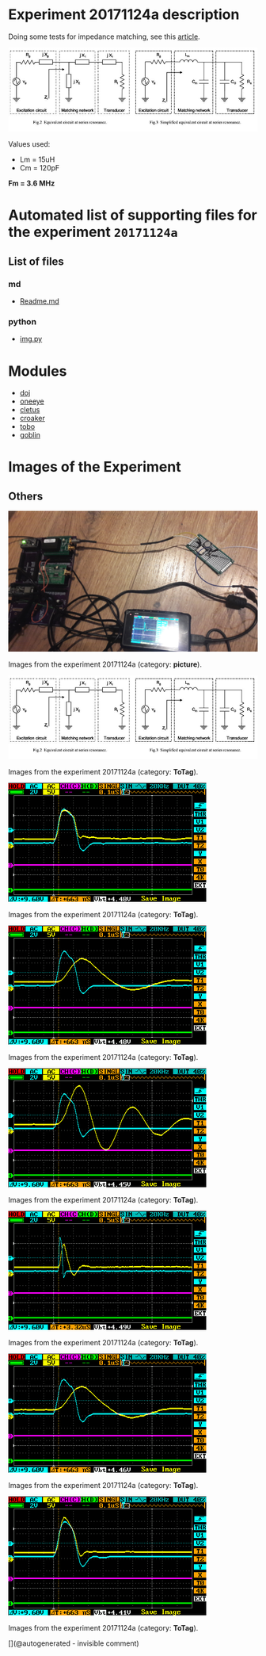 # Experiment 20171124a description

Doing some tests for impedance matching, see this [article](/include/impedance/1-s2.0-S1875389210001331-main.pdf).

![](/retired/cletus/IMN/imn.jpg)

Values used: 

* Lm = 15uH
* Cm = 120pF

__Fm = 3.6 MHz__




# Automated list of supporting files for the __experiment `20171124a`__

## List of files

### md

* [Readme.md](/retired/cletus/IMN/Readme.md)


### python

* [img.py](/retired/cletus/IMN/img.py)





# Modules

* [doj](/doj/)
* [oneeye](/retired/oneeye/)
* [cletus](/retired/cletus/)
* [croaker](/retired/croaker/)
* [tobo](/retired/tobo/)
* [goblin](/goblin/)




# Images of the Experiment

## Others

![](/retired/cletus/IMN/20171124_222636.jpg)

Images from the experiment 20171124a (category: __picture__).

![](/retired/cletus/IMN/imn.jpg)

Images from the experiment 20171124a (category: __ToTag__).

![](/retired/cletus/IMN/o_no_IMN.png)

Images from the experiment 20171124a (category: __ToTag__).

![](/retired/cletus/IMN/o_w_IMN.png)

Images from the experiment 20171124a (category: __ToTag__).

![](/retired/cletus/IMN/o_LC.png)

Images from the experiment 20171124a (category: __ToTag__).

![](/retired/cletus/IMN/o_w_IMN-time2.png)

Images from the experiment 20171124a (category: __ToTag__).

![](/retired/cletus/IMN/o_LC-loaded.png)

Images from the experiment 20171124a (category: __ToTag__).

![](/retired/cletus/IMN/o_empty.png)

Images from the experiment 20171124a (category: __ToTag__).










[](@autogenerated - invisible comment)